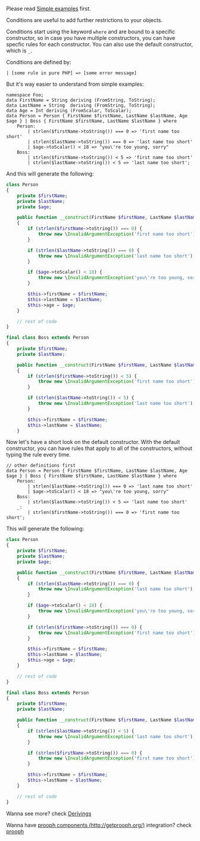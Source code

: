 Please read [Simple examples](Simple%20Examples) first.

Conditions are useful to add further restrictions to your objects.

Conditions start using the keyword `where` and are bound to a specific constructor, so in case you have multiple constructors,
you can have specfic rules for each constructor. You can also use the default constructor, which is `_`.

Conditions are defined by:
```
| [some rule in pure PHP] => [some error message]
```

But it's way easier to understand from simple examples:

```
namespace Foo;
data FirstName = String deriving (FromString, ToString);
data LastName = String  deriving (FromString, ToString);
data Age = Int deriving (FromScalar, ToScalar);
data Person = Person { FirstName $firstName, LastName $lastName, Age $age } | Boss { FirstName $firstName, LastName $lastName } where
    Person:
        | strlen($firstName->toString()) === 0 => 'first name too short'
        | strlen($lastName->toString()) === 0 => 'last name too short'
        | $age->toScalar() < 18 => "you\'re too young, sorry"
    Boss:
        | strlen($firstName->toString()) < 5 => 'first name too short'
        | strlen($lastName->toString()) < 5 => 'last name too short';
```

And this will generate the following:

```php
class Person
{
    private $firstName;
    private $lastName;
    private $age;

    public function __construct(FirstName $firstName, LastName $lastName, Age $age)
    {
        if (strlen($firstName->toString()) === 0) {
            throw new \InvalidArgumentException('first name too short');
        }

        if (strlen($lastName->toString()) === 0) {
            throw new \InvalidArgumentException('last name too short');
        }

        if ($age->toScalar() < 18) {
            throw new \InvalidArgumentException('you\'re too young, sorry');
        }

        $this->firstName = $firstName;
        $this->lastName = $lastName;
        $this->age = $age;
    }

    // rest of code
}

final class Boss extends Person
{
    private $firstName;
    private $lastName;

    public function __construct(FirstName $firstName, LastName $lastName)
    {
        if (strlen($firstName->toString()) < 5) {
            throw new \InvalidArgumentException('first name too short');
        }

        if (strlen($lastName->toString()) < 5) {
            throw new \InvalidArgumentException('last name too short');
        }

        $this->firstName = $firstName;
        $this->lastName = $lastName;
    }
```

Now let's have a short look on the default constructor.
With the default constructor, you can have rules that apply to all of the constructors, without typing the rule every time.

```
// other definitions first
data Person = Person { FirstName $firstName, LastName $lastName, Age $age } | Boss { FirstName $firstName, LastName $lastName } where
    Person:
        | strlen($lastName->toString()) === 0 => 'last name too short'
        | $age->toScalar() < 18 => "you\'re too young, sorry"
    Boss:
        | strlen($lastName->toString()) < 5 => 'last name too short'
    _:
        | strlen($firstName->toString()) === 0 => 'first name too short';
```

This will generate the following:

```php
class Person
{
    private $firstName;
    private $lastName;
    private $age;

    public function __construct(FirstName $firstName, LastName $lastName, Age $age)
    {
        if (strlen($lastName->toString()) === 0) {
            throw new \InvalidArgumentException('last name too short');
        }

        if ($age->toScalar() < 18) {
            throw new \InvalidArgumentException('you\'re too young, sorry');
        }

        if (strlen($firstName->toString()) === 0) {
            throw new \InvalidArgumentException('first name too short');
        }

        $this->firstName = $firstName;
        $this->lastName = $lastName;
        $this->age = $age;
    }

    // rest of code
}

final class Boss extends Person
{
    private $firstName;
    private $lastName;

    public function __construct(FirstName $firstName, LastName $lastName)
    {
        if (strlen($lastName->toString()) < 5) {
            throw new \InvalidArgumentException('last name too short');
        }

        if (strlen($firstName->toString()) === 0) {
            throw new \InvalidArgumentException('first name too short');
        }

        $this->firstName = $firstName;
        $this->lastName = $lastName;
    }

    // rest of code
}
```

Wanna see more? check [Derivings](Derivings)

Wanna have [prooph components (http://getprooph.org/)](http://getprooph.org/) integration? check [prooph](prooph)
